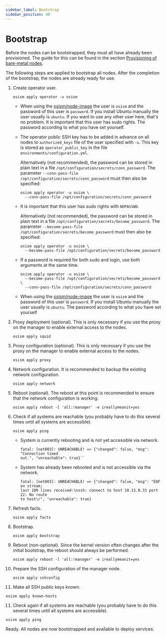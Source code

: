 ```yaml
---
sidebar_label: Bootstrap
sidebar_position: 40
---
```


# Bootstrap

Before the nodes can be bootstrapped, they must all have already been provisioned.
The guide for this can be found in the section [Provisioning of bare-metal nodes](./provisioning).

The following steps are applied to bootstrap all nodes. After the completion of the bootstrap,
the nodes are already ready for use.

1. Create operator user.

   ```
   osism apply operator -u osism
   ```

   * When using the [osism/node-image](https://github.com/osism/node-image) the user is `osism`
     and the password of this user is `password`. If you install Ubuntu manually the user usually
     is `ubuntu`. If you want to use any other user here, that's no problem. It is important that
     this user has sudo rights. The password according to what you have set yourself.

   * The operator public SSH key has to be added in advance on all nodes to `authorized_keys` file
     of the user specified with `-u`. This key is stored as `operator_public_key` in the file
     `environments/configuration.yml`.

     Alternatively (not recommended), the password can be stored in plain text in a file `/opt/configuration/secrets/conn_password`.
     The parameter `--conn-pass-file /opt/configuration/secrets/conn_password` must then also be specified:

     ```
     osism apply operator -u osism \
       --conn-pass-file /opt/configuration/secrets/conn_password
     ```

   * It is important that this user has sudo rights with `NOPASSWD`.

     Alternatively (not recommended), the password can be stored in plain text in a file `/opt/configuration/secrets/become_password`.
     The parameter `--become-pass-file /opt/configuration/secrets/become_password` must then also be specified:

     ```
     osism apply operator -u osism \
       --become-pass-file /opt/configuration/secrets/become_password
     ```

   * If a password is required for both sudo and login, use both arguments at the same time.

     ```
     osism apply operator -u osism \
       --become-pass-file /opt/configuration/secrets/become_password \
       --conn-pass-file /opt/configuration/secrets/conn_password
     ```

   * When using the [osism/node-image](https://github.com/osism/node-image) the user is `osism` and the password of this
     user is `password`. If you install Ubuntu manually the user usually is `ubuntu`. The password according to what you
     have set yourself

2. Proxy deployment (optional). This is only necessary if you use the proxy on the manager to enable external access to
   the nodes.

   ```
   osism apply squid
   ```

3. Proxy configuration (optional). This is only necessary if you use the proxy on the manager to enable external access to
   the nodes.

   ```
   osism apply proxy
   ```

4. Network configuration. It is recommended to backup the existing network configuration.

   ```
   osism apply network
   ```

5. Reboot (optional). The reboot at this point is recommended to ensure that the network configuration is working.

   ```
   osism apply reboot -l 'all:!manager' -e ireallymeanit=yes
   ```

6. Check if all systems are reachable (you probably have to do this several times until all systems are accessible).

   ```
   osism apply ping
   ```

   * System is currently rebooting and is not yet accessible via network.

     ```
     fatal: [net003]: UNREACHABLE! => {"changed": false, "msg": "Connection timed
     out.", "unreachable": true}``
     ```

   * System has already been rebooted and is not accessible via the network.

     ```
     fatal: [net003]: UNREACHABLE! => {"changed": false, "msg": "EOF on stream;
     last 100 lines received:\nssh: connect to host 10.15.0.33 port 22: No route
     to host\r", "unreachable": true}
     ```

7. Refresh facts.

   ```
   osism apply facts
   ```

8. Bootstrap.

   ```
   osism apply bootstrap
   ```

9. Reboot (non-optional). Since the kernel version often changes after the initial bootstrap,
   the reboot should always be performed.

   ```
   osism apply reboot -l 'all:!manager' -e ireallymeanit=yes
   ```

10. Prepare the SSH configuration of the manager node.

    ```
    osism apply sshconfig
    ```

11. Make all SSH public keys known.

   ```
   osism apply known-hosts
   ```

11. Check again if all systems are reachable (you probably have to do this several times until all systems are accessible).

   ```
   osism apply ping
   ```

Ready. All nodes are now bootstrapped and available to deploy services.
